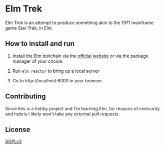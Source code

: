 # Elm Trek

Elm Trek is an attempt to produce something akin to the 1971 mainframe game Star Trek, in Elm.

## How to install and run

1. Install the Elm toolchain via the [official website](https://guide.elm-lang.org/install/elm.html) or via the package manager of your choice.

2. Run `elm reactor` to bring up a local server

3. Go to http://localhost:8000 in your browser.

## Contributing
Since this is a hobby project and I'm learning Elm, for reasons of insecurity and hubris I likely won't take any external pull requests.

## License
[AGPLv3](https://choosealicense.com/licenses/agpl/)

